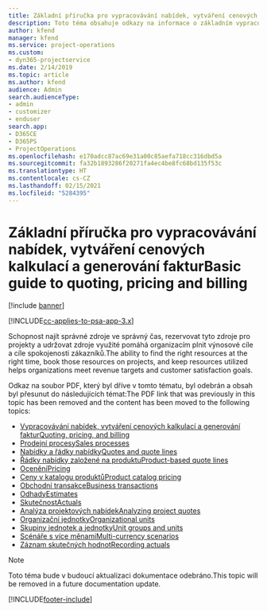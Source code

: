 ```yaml
---
title: Základní příručka pro vypracovávání nabídek, vytváření cenových kalkulací a generování faktur
description: Toto téma obsahuje odkazy na informace o základním vypracovávání nabídek, vytváření cenových kalkulací a generování faktur v Project Service Automation.
author: kfend
manager: kfend
ms.service: project-operations
ms.custom:
- dyn365-projectservice
ms.date: 2/14/2019
ms.topic: article
ms.author: kfend
audience: Admin
search.audienceType:
- admin
- customizer
- enduser
search.app:
- D365CE
- D365PS
- ProjectOperations
ms.openlocfilehash: e170adcc87ac69e31a00c85aefa718cc316dbd5a
ms.sourcegitcommit: fa32b1893286f20271fa4ec4be8fc68bd135f53c
ms.translationtype: HT
ms.contentlocale: cs-CZ
ms.lasthandoff: 02/15/2021
ms.locfileid: "5284395"
---
```

# <a name="basic-guide-to-quoting-pricing-and-billing"></a><span data-ttu-id="eef33-103">Základní příručka pro vypracovávání nabídek, vytváření cenových kalkulací a generování faktur</span><span class="sxs-lookup"><span data-stu-id="eef33-103">Basic guide to quoting, pricing and billing</span></span>

[!include [banner](../../includes/psa-now-project-operations.md)]

[!INCLUDE[cc-applies-to-psa-app-3.x](../../includes/cc-applies-to-psa-app-3x.md)]

<span data-ttu-id="eef33-104">Schopnost najít správné zdroje ve správný čas, rezervovat tyto zdroje pro projekty a udržovat zdroje využité pomáhá organizacím plnit výnosové cíle a cíle spokojenosti zákazníků.</span><span class="sxs-lookup"><span data-stu-id="eef33-104">The ability to find the right resources at the right time, book those resources on projects, and keep resources utilized helps organizations meet revenue targets and customer satisfaction goals.</span></span> 

<span data-ttu-id="eef33-105">Odkaz na soubor PDF, který byl dříve v tomto tématu, byl odebrán a obsah byl přesunut do následujících témat:</span><span class="sxs-lookup"><span data-stu-id="eef33-105">The PDF link that was previously in this topic has been removed and the content has been moved to the following topics:</span></span>

- [<span data-ttu-id="eef33-106">Vypracovávání nabídek, vytváření cenových kalkulací a generování faktur</span><span class="sxs-lookup"><span data-stu-id="eef33-106">Quoting, pricing, and billing</span></span>](../quote-bill-price.md)
- [<span data-ttu-id="eef33-107">Prodejní procesy</span><span class="sxs-lookup"><span data-stu-id="eef33-107">Sales processes</span></span>](../basic-sales-process.md)
- [<span data-ttu-id="eef33-108">Nabídky a řádky nabídky</span><span class="sxs-lookup"><span data-stu-id="eef33-108">Quotes and quote lines</span></span>](../basic-quote-lines.md)
- [<span data-ttu-id="eef33-109">Řádky nabídky založené na produktu</span><span class="sxs-lookup"><span data-stu-id="eef33-109">Product-based quote lines</span></span>](../product-based-quote-lines.md)
- [<span data-ttu-id="eef33-110">Ocenění</span><span class="sxs-lookup"><span data-stu-id="eef33-110">Pricing</span></span>](../basic-pricing.md)
- [<span data-ttu-id="eef33-111">Ceny v katalogu produktů</span><span class="sxs-lookup"><span data-stu-id="eef33-111">Product catalog pricing</span></span>](../product-catalog-pricing.md)
- [<span data-ttu-id="eef33-112">Obchodní transakce</span><span class="sxs-lookup"><span data-stu-id="eef33-112">Business transactions</span></span>](../basic-business-transactions.md)
- [<span data-ttu-id="eef33-113">Odhady</span><span class="sxs-lookup"><span data-stu-id="eef33-113">Estimates</span></span>](../estimates.md)
- [<span data-ttu-id="eef33-114">Skutečnost</span><span class="sxs-lookup"><span data-stu-id="eef33-114">Actuals</span></span>](../actuals.md)
- [<span data-ttu-id="eef33-115">Analýza projektových nabídek</span><span class="sxs-lookup"><span data-stu-id="eef33-115">Analyzing project quotes</span></span>](../basic-analyzing-quotes.md)
- [<span data-ttu-id="eef33-116">Organizační jednotky</span><span class="sxs-lookup"><span data-stu-id="eef33-116">Organizational units</span></span>](../advanced-organizational.md)
- [<span data-ttu-id="eef33-117">Skupiny jednotek a jednotky</span><span class="sxs-lookup"><span data-stu-id="eef33-117">Unit groups and units</span></span>](../advanced-units.md)
- [<span data-ttu-id="eef33-118">Scénáře s více měnami</span><span class="sxs-lookup"><span data-stu-id="eef33-118">Multi-currency scenarios</span></span>](../advanced-currency.md)
- [<span data-ttu-id="eef33-119">Záznam skutečných hodnot</span><span class="sxs-lookup"><span data-stu-id="eef33-119">Recording actuals</span></span>](../advanced-actuals.md)

> [!NOTE]
> <span data-ttu-id="eef33-120">Toto téma bude v budoucí aktualizaci dokumentace odebráno.</span><span class="sxs-lookup"><span data-stu-id="eef33-120">This topic will be removed in a future documentation update.</span></span> 


[!INCLUDE[footer-include](../../includes/footer-banner.md)]